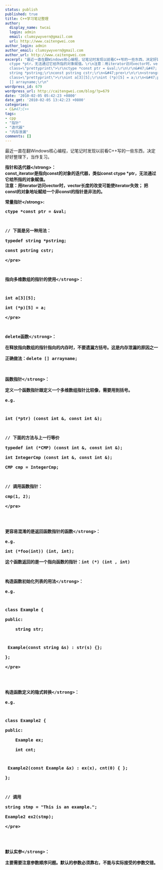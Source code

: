 ```yaml
---
status: publish
published: true
title: C++学习笔记整理
author:
  display_name: twcai
  login: admin
  email: clumsywyvern@gmail.com
  url: http://www.caitengwei.com
author_login: admin
author_email: clumsywyvern@gmail.com
author_url: http://www.caitengwei.com
excerpt: "最近一直在翻Windows核心编程，记笔记时发现以前看C++写的一些东西，决定好好整理下，当作复习。\r\n\r\n<strong>指针和迭代器<&#47;strong>：\r\nconst_iterator是指向const的对象的迭代器，类似const
  ctype *ptr，无法通过它给所指的对象赋值。\r\n注意：用iterator访问vector时，vector长度的改变可能使iterator失效； 把const的对象地址赋给一个非const的指针是非法的。\r\n\r\n<strong>常量指针<&#47;strong>:\r\n<pre
  class=\"prettyprint\">\r\nctype *const ptr = &val;\r\n\r\n&#47;&#47; 下面是另一种用法：\r\ntypedef
  string *pstring;\r\nconst pstring cstr;\r\n<&#47;pre>\r\n\r\n<strong>指向多维数组的指针的使用<&#47;strong>：\r\n<pre
  class=\"prettyprint\">\r\nint a[3][5];\r\nint (*p)[5] = a;\r\n<&#47;pre>\r\n\r\n<strong>delete函数<&#47;strong>：\r\n在释放指向数组的指针指向的内存时，不要遗漏方括号。这是内存泄漏的原因之一。\r\n正确做法：delete
  [] arrayname;\r\n"
wordpress_id: 679
wordpress_url: http://caitengwei.com/blog/?p=679
date: '2010-02-05 05:42:23 +0800'
date_gmt: '2010-02-05 13:42:23 +0800'
categories:
- C&#47;C++
tags:
- cpp
- "指针"
- "迭代器"
- "内存泄漏"
comments: []
---
```

<p>最近一直在翻Windows核心编程，记笔记时发现以前看C++写的一些东西，决定好好整理下，当作复习。</p>
<p><strong>指针和迭代器<&#47;strong>：<br />
const_iterator是指向const的对象的迭代器，类似const ctype *ptr，无法通过它给所指的对象赋值。<br />
注意：用iterator访问vector时，vector长度的改变可能使iterator失效； 把const的对象地址赋给一个非const的指针是非法的。</p>
<p><strong>常量指针<&#47;strong>:</p>
<pre class="prettyprint">
ctype *const ptr = &val;</p>
<p>&#47;&#47; 下面是另一种用法：<br />
typedef string *pstring;<br />
const pstring cstr;<br />
<&#47;pre></p>
<p><strong>指向多维数组的指针的使用<&#47;strong>：</p>
<pre class="prettyprint">
int a[3][5];<br />
int (*p)[5] = a;<br />
<&#47;pre></p>
<p><strong>delete函数<&#47;strong>：<br />
在释放指向数组的指针指向的内存时，不要遗漏方括号。这是内存泄漏的原因之一。<br />
正确做法：delete [] arrayname;<br />
<a id="more"></a><a id="more-679"></a><br />
<strong>函数指针<&#47;strong>：<br />
定义一个函数指针跟定义一个多维数组指针比较像，需要用到括号。<br />
e.g.	</p>
<pre class="prettyprint">
int (*ptr) (const int &, const int &);</p>
<p>&#47;&#47; 下面的方法与上一行等价<br />
typedef int (*CMP) (const int &, const int &);<br />
int IntegerCmp (const int &, const int &);<br />
CMP cmp = IntegerCmp;</p>
<p>&#47;&#47; 调用函数指针：<br />
cmp(1, 2);<br />
<&#47;pre><br />
<br &#47;><br />
<strong>更容易混淆的是返回函数指针的函数<&#47;strong>：<br />
e.g.<br />
int (*foo(int)) (int, int);<br />
这个函数返回的是一个指向函数的指针：int (*) (int , int)</p>
<p><strong>构造函数初始化列表的用法<&#47;strong>：<br />
e.g.</p>
<pre class="prettyprint">
class Example {<br />
public:<br />
	string str;</p>
<p>	Example(const string &s) : str(s) {};<br />
};<br />
<&#47;pre><br />
<br &#47;><br />
<strong>构造函数定义的隐式转换<&#47;strong>：<br />
e.g.</p>
<pre class="prettyprint">
class Example2 {<br />
public:<br />
	Example ex;<br />
	int cnt;</p>
<p>	Example2(const Example &x) : ex(x), cnt(0) { };<br />
};</p>
<p>&#47;&#47; 调用<br />
string stmp = "This is an example.";<br />
Example2 ex2(stmp);<br />
<&#47;pre><br />
<br &#47;><br />
<strong>默认实参<&#47;strong>：<br />
主要需要注意参数顺序问题。默认的参数必须靠右，不能与实际接受的参数交错。</p>
